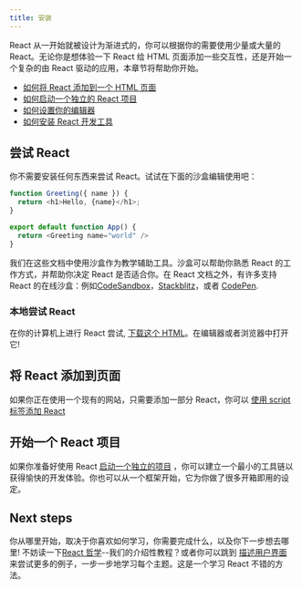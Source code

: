 ```yaml
---
title: 安装
---
```


<Intro>

React 从一开始就被设计为渐进式的，你可以根据你的需要使用少量或大量的 React。无论你是想体验一下 React 给 HTML 页面添加一些交互性，还是开始一个复杂的由 React 驱动的应用，本章节将帮助你开始。
</Intro>

<YouWillLearn>

* [如何将 React 添加到一个 HTML 页面](/learn/add-react-to-a-website)
* [如何启动一个独立的 React 项目](/learn/start-a-new-react-project)
* [如何设置你的编辑器](/learn/editor-setup)
* [如何安装 React 开发工具](/learn/react-developer-tools)

</YouWillLearn>

## 尝试 React

你不需要安装任何东西来尝试 React。试试在下面的沙盒编辑使用吧：

<Sandpack>

```js
function Greeting({ name }) {
  return <h1>Hello, {name}</h1>;
}

export default function App() {
  return <Greeting name="world" />
}
```

</Sandpack>

我们在这些文档中使用沙盒作为教学辅助工具。沙盒可以帮助你熟悉 React 的工作方式，并帮助你决定 React 是否适合你。在 React 文档之外，有许多支持 React 的在线沙盒：例如[CodeSandbox](https://codesandbox.io/s/new)，[Stackblitz](https://stackblitz.com/fork/react)，或者 [CodePen](
https://codepen.io/pen/?template=wvdqJJm).

### 本地尝试 React

在你的计算机上进行 React 尝试, [下载这个 HTML](https://raw.githubusercontent.com/reactjs/reactjs.org/main/static/html/single-file-example.html)。在编辑器或者浏览器中打开它!

## 将 React 添加到页面

如果你正在使用一个现有的网站，只需要添加一部分 React，你可以 [使用 script 标签添加 React](/learn/add-react-to-a-website)

## 开始一个 React 项目

如果你准备好使用 React [启动一个独立的项目](/learn/start-a-new-react-project) ，你可以建立一个最小的工具链以获得愉快的开发体验。你也可以从一个框架开始，它为你做了很多开箱即用的设定。

## Next steps

你从哪里开始，取决于你喜欢如何学习，你需要完成什么，以及你下一步想去哪里! 不妨读一下[React 哲学](/learn/thinking-in-react)--我们的介绍性教程？或者你可以跳到 [描述用户界面](/learn/describing-the-ui) 来尝试更多的例子，一步一步地学习每个主题。这是一个学习 React 不错的方法。
